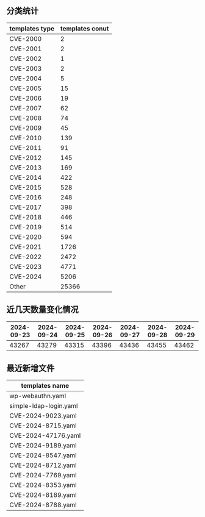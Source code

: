 ## 分类统计
| templates type | templates conut | 
| --- | --- |
| CVE-2000 | 2 |
| CVE-2001 | 2 |
| CVE-2002 | 1 |
| CVE-2003 | 2 |
| CVE-2004 | 5 |
| CVE-2005 | 15 |
| CVE-2006 | 19 |
| CVE-2007 | 62 |
| CVE-2008 | 74 |
| CVE-2009 | 45 |
| CVE-2010 | 139 |
| CVE-2011 | 91 |
| CVE-2012 | 145 |
| CVE-2013 | 169 |
| CVE-2014 | 422 |
| CVE-2015 | 528 |
| CVE-2016 | 248 |
| CVE-2017 | 398 |
| CVE-2018 | 446 |
| CVE-2019 | 514 |
| CVE-2020 | 594 |
| CVE-2021 | 1726 |
| CVE-2022 | 2472 |
| CVE-2023 | 4771 |
| CVE-2024 | 5206 |
| Other | 25366 |
## 近几天数量变化情况
|2024-09-23 | 2024-09-24 | 2024-09-25 | 2024-09-26 | 2024-09-27 | 2024-09-28 | 2024-09-29|
|--- | ------ | ------ | ------ | ------ | ------ | ---|
|43267 | 43279 | 43315 | 43396 | 43436 | 43455 | 43462|
## 最近新增文件
| templates name | 
| --- |
| wp-webauthn.yaml |
| simple-ldap-login.yaml |
| CVE-2024-9023.yaml |
| CVE-2024-8715.yaml |
| CVE-2024-47176.yaml |
| CVE-2024-9189.yaml |
| CVE-2024-8547.yaml |
| CVE-2024-8712.yaml |
| CVE-2024-7769.yaml |
| CVE-2024-8353.yaml |
| CVE-2024-8189.yaml |
| CVE-2024-8788.yaml |
